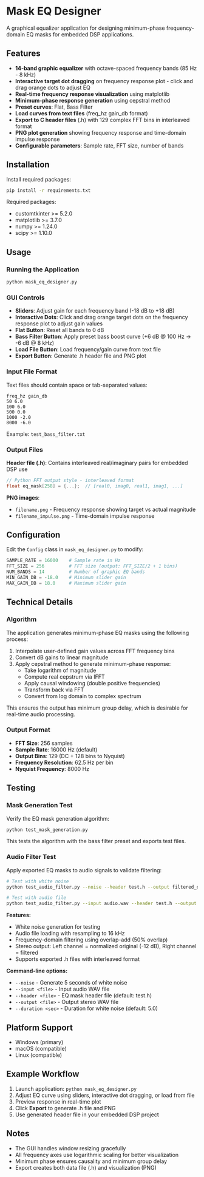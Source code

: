 # Mask EQ Designer

A graphical equalizer application for designing minimum-phase frequency-domain EQ masks for embedded DSP applications.

## Features

- **14-band graphic equalizer** with octave-spaced frequency bands (85 Hz - 8 kHz)
- **Interactive target dot dragging** on frequency response plot - click and drag orange dots to adjust EQ
- **Real-time frequency response visualization** using matplotlib
- **Minimum-phase response generation** using cepstral method
- **Preset curves**: Flat, Bass Filter
- **Load curves from text files** (freq_hz gain_db format)
- **Export to C header files** (.h) with 129 complex FFT bins in interleaved format
- **PNG plot generation** showing frequency response and time-domain impulse response
- **Configurable parameters**: Sample rate, FFT size, number of bands

## Installation

Install required packages:
```bash
pip install -r requirements.txt
```

Required packages:
- customtkinter >= 5.2.0
- matplotlib >= 3.7.0
- numpy >= 1.24.0
- scipy >= 1.10.0

## Usage

### Running the Application

```bash
python mask_eq_designer.py
```

### GUI Controls

- **Sliders**: Adjust gain for each frequency band (-18 dB to +18 dB)
- **Interactive Dots**: Click and drag orange target dots on the frequency response plot to adjust gain values
- **Flat Button**: Reset all bands to 0 dB
- **Bass Filter Button**: Apply preset bass boost curve (+6 dB @ 100 Hz → -6 dB @ 8 kHz)
- **Load File Button**: Load frequency/gain curve from text file
- **Export Button**: Generate .h header file and PNG plot

### Input File Format

Text files should contain space or tab-separated values:
```
freq_hz gain_db
50 6.0
100 6.0
500 0.0
1000 -2.0
8000 -6.0
```

Example: `test_bass_filter.txt`

### Output Files

**Header file (.h)**: Contains interleaved real/imaginary pairs for embedded DSP use
```c
// Python FFT output style - interleaved format
float eq_mask[258] = {...};  // [real0, imag0, real1, imag1, ...]
```

**PNG images**:
- `filename.png` - Frequency response showing target vs actual magnitude
- `filename_impulse.png` - Time-domain impulse response

## Configuration

Edit the `Config` class in `mask_eq_designer.py` to modify:

```python
SAMPLE_RATE = 16000    # Sample rate in Hz
FFT_SIZE = 256         # FFT size (output: FFT_SIZE/2 + 1 bins)
NUM_BANDS = 14         # Number of graphic EQ bands
MIN_GAIN_DB = -18.0    # Minimum slider gain
MAX_GAIN_DB = 18.0     # Maximum slider gain
```

## Technical Details

### Algorithm

The application generates minimum-phase EQ masks using the following process:

1. Interpolate user-defined gain values across FFT frequency bins
2. Convert dB gains to linear magnitude
3. Apply cepstral method to generate minimum-phase response:
   - Take logarithm of magnitude
   - Compute real cepstrum via IFFT
   - Apply causal windowing (double positive frequencies)
   - Transform back via FFT
   - Convert from log domain to complex spectrum

This ensures the output has minimum group delay, which is desirable for real-time audio processing.

### Output Format

- **FFT Size**: 256 samples
- **Sample Rate**: 16000 Hz (default)
- **Output Bins**: 129 (DC + 128 bins to Nyquist)
- **Frequency Resolution**: 62.5 Hz per bin
- **Nyquist Frequency**: 8000 Hz

## Testing

### Mask Generation Test

Verify the EQ mask generation algorithm:
```bash
python test_mask_generation.py
```

This tests the algorithm with the bass filter preset and exports test files.

### Audio Filter Test

Apply exported EQ masks to audio signals to validate filtering:
```bash
# Test with white noise
python test_audio_filter.py --noise --header test.h --output filtered_output.wav

# Test with audio file
python test_audio_filter.py --input audio.wav --header test.h --output filtered.wav
```

**Features:**
- White noise generation for testing
- Audio file loading with resampling to 16 kHz
- Frequency-domain filtering using overlap-add (50% overlap)
- Stereo output: Left channel = normalized original (-12 dB), Right channel = filtered
- Supports exported .h files with interleaved format

**Command-line options:**
- `--noise` - Generate 5 seconds of white noise
- `--input <file>` - Input audio WAV file
- `--header <file>` - EQ mask header file (default: test.h)
- `--output <file>` - Output stereo WAV file
- `--duration <sec>` - Duration for white noise (default: 5.0)

## Platform Support

- Windows (primary)
- macOS (compatible)
- Linux (compatible)

## Example Workflow

1. Launch application: `python mask_eq_designer.py`
2. Adjust EQ curve using sliders, interactive dot dragging, or load from file
3. Preview response in real-time plot
4. Click **Export** to generate .h file and PNG
5. Use generated header file in your embedded DSP project

## Notes

- The GUI handles window resizing gracefully
- All frequency axes use logarithmic scaling for better visualization
- Minimum phase ensures causality and minimum group delay
- Export creates both data file (.h) and visualization (PNG)
